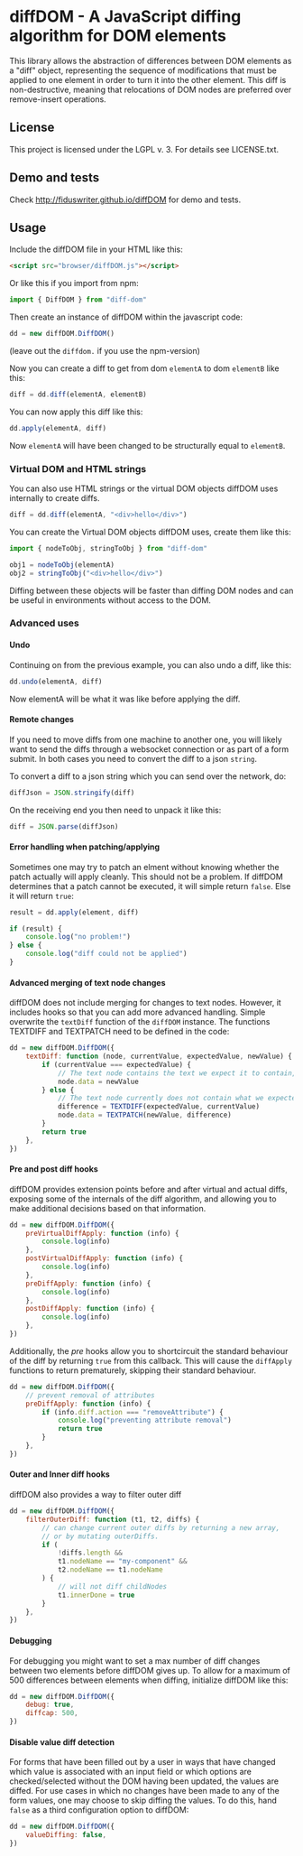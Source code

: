 # diffDOM - A JavaScript diffing algorithm for DOM elements

This library allows the abstraction of differences between DOM
elements as a "diff" object, representing the sequence of modifications
that must be applied to one element in order to turn it into the other
element. This diff is non-destructive, meaning that relocations of
DOM nodes are preferred over remove-insert operations.

## License

This project is licensed under the LGPL v. 3. For details see LICENSE.txt.

## Demo and tests

Check http://fiduswriter.github.io/diffDOM for demo and tests.

## Usage

Include the diffDOM file in your HTML like this:

```html
<script src="browser/diffDOM.js"></script>
```

Or like this if you import from npm:

```js
import { DiffDOM } from "diff-dom"
```

Then create an instance of diffDOM within the javascript code:

```js
dd = new diffDOM.DiffDOM()
```

(leave out the `diffdom.` if you use the npm-version)

Now you can create a diff to get from dom `elementA` to dom `elementB` like this:

```js
diff = dd.diff(elementA, elementB)
```

You can now apply this diff like this:

```js
dd.apply(elementA, diff)
```

Now `elementA` will have been changed to be structurally equal to `elementB`.

### Virtual DOM and HTML strings

You can also use HTML strings or the virtual DOM objects diffDOM uses internally to create diffs.

```js
diff = dd.diff(elementA, "<div>hello</div>")
```

You can create the Virtual DOM objects diffDOM uses, create them like this:

```js
import { nodeToObj, stringToObj } from "diff-dom"

obj1 = nodeToObj(elementA)
obj2 = stringToObj("<div>hello</div>")
```

Diffing between these objects will be faster than diffing DOM nodes and can be useful in environments
without access to the DOM.

### Advanced uses

#### Undo

Continuing on from the previous example, you can also undo a diff, like this:

```js
dd.undo(elementA, diff)
```

Now elementA will be what it was like before applying the diff.

#### Remote changes

If you need to move diffs from one machine to another one, you will likely want to send the diffs through a websocket connection or as part of a form submit. In both cases you need to convert the diff to a json `string`.

To convert a diff to a json string which you can send over the network, do:

```js
diffJson = JSON.stringify(diff)
```

On the receiving end you then need to unpack it like this:

```js
diff = JSON.parse(diffJson)
```

#### Error handling when patching/applying

Sometimes one may try to patch an elment without knowing whether the patch actually will apply cleanly. This should not be a problem. If diffDOM determines that a patch cannot be executed, it will simple return `false`. Else it will return `true`:

```js
result = dd.apply(element, diff)

if (result) {
    console.log("no problem!")
} else {
    console.log("diff could not be applied")
}
```

#### Advanced merging of text node changes

diffDOM does not include merging for changes to text nodes. However, it includes hooks so that you can add more advanced handling. Simple overwrite the `textDiff` function of the `diffDOM` instance. The functions TEXTDIFF and TEXTPATCH need to be defined in the code:

```js
dd = new diffDOM.DiffDOM({
    textDiff: function (node, currentValue, expectedValue, newValue) {
        if (currentValue === expectedValue) {
            // The text node contains the text we expect it to contain, so we simple change the text of it to the new value.
            node.data = newValue
        } else {
            // The text node currently does not contain what we expected it to contain, so we need to merge.
            difference = TEXTDIFF(expectedValue, currentValue)
            node.data = TEXTPATCH(newValue, difference)
        }
        return true
    },
})
```

#### Pre and post diff hooks

diffDOM provides extension points before and after virtual and actual diffs, exposing some of the internals of the diff algorithm, and allowing you to make additional decisions based on that information.

```js
dd = new diffDOM.DiffDOM({
    preVirtualDiffApply: function (info) {
        console.log(info)
    },
    postVirtualDiffApply: function (info) {
        console.log(info)
    },
    preDiffApply: function (info) {
        console.log(info)
    },
    postDiffApply: function (info) {
        console.log(info)
    },
})
```

Additionally, the _pre_ hooks allow you to shortcircuit the standard behaviour of the diff by returning `true` from this callback. This will cause the `diffApply` functions to return prematurely, skipping their standard behaviour.

```js
dd = new diffDOM.DiffDOM({
    // prevent removal of attributes
    preDiffApply: function (info) {
        if (info.diff.action === "removeAttribute") {
            console.log("preventing attribute removal")
            return true
        }
    },
})
```

#### Outer and Inner diff hooks

diffDOM also provides a way to filter outer diff

```js
dd = new diffDOM.DiffDOM({
    filterOuterDiff: function (t1, t2, diffs) {
        // can change current outer diffs by returning a new array,
        // or by mutating outerDiffs.
        if (
            !diffs.length &&
            t1.nodeName == "my-component" &&
            t2.nodeName == t1.nodeName
        ) {
            // will not diff childNodes
            t1.innerDone = true
        }
    },
})
```

#### Debugging

For debugging you might want to set a max number of diff changes between two elements before diffDOM gives up. To allow for a maximum of 500 differences between elements when diffing, initialize diffDOM like this:

```js
dd = new diffDOM.DiffDOM({
    debug: true,
    diffcap: 500,
})
```

#### Disable value diff detection

For forms that have been filled out by a user in ways that have changed which value is associated with an input field or which options are checked/selected without
the DOM having been updated, the values are diffed. For use cases in which no changes have been made to any of the form values, one may choose to skip diffing the values. To do this, hand `false` as a third configuration option to diffDOM:

```js
dd = new diffDOM.DiffDOM({
    valueDiffing: false,
})
```
